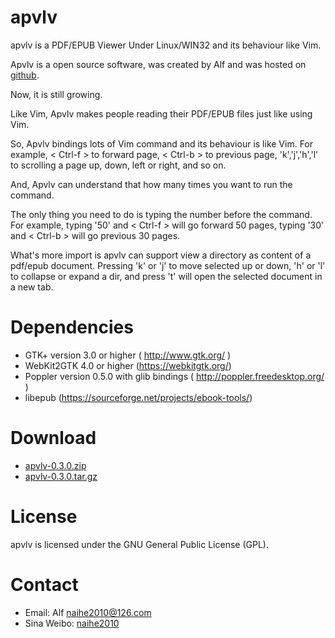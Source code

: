 # apvlv

apvlv is a PDF/EPUB Viewer Under Linux/WIN32 and its behaviour like Vim.

Apvlv is a open source software, was created by Alf and was hosted on [github](https://github.com/naihe2010/apvlv).

Now, it is still growing.

Like Vim, Apvlv makes people reading their PDF/EPUB files just like using Vim.

So, Apvlv bindings lots of Vim command and its behaviour is like Vim. For example, < Ctrl-f > to forward page, < Ctrl-b > to previous page, 'k','j','h','l' to scrolling a page up, down, left or right, and so on.

And, Apvlv can understand that how many times you want to run the command.

The only thing you need to do is typing the number before the command. For example, typing '50' and < Ctrl-f > will go forward 50 pages, typing '30' and < Ctrl-b > will go previous 30 pages.

What's more import is apvlv can support view a directory as content of a pdf/epub document. Pressing 'k' or 'j' to move selected up or down, 'h' or 'l' to collapse or expand a dir, and press 't' will open the selected document in a new tab.

# Dependencies

+ GTK+ version 3.0 or higher ( http://www.gtk.org/ )
+ WebKit2GTK 4.0 or higher (https://webkitgtk.org/)
+ Poppler version 0.5.0 with glib bindings ( http://poppler.freedesktop.org/ )
+ libepub (https://sourceforge.net/projects/ebook-tools/) 

# Download

+ [apvlv-0.3.0.zip](https://github.com/naihe2010/apvlv/archive/v0.3.0.zip)
+ [apvlv-0.3.0.tar.gz](https://github.com/naihe2010/apvlv/archive/v0.3.0.tar.gz)

# License

apvlv is licensed under the GNU General Public License (GPL).

# Contact
+ Email: Alf [naihe2010@126.com](mailto:naihe2010@126.com)
+ Sina Weibo: [naihe2010](https://weibo.com/naihe2010)
